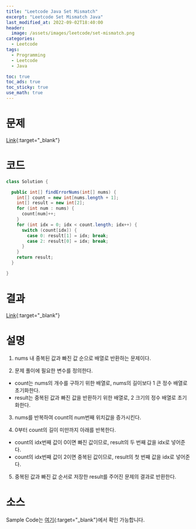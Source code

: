 ```yaml
---
title: "Leetcode Java Set Mismatch"
excerpt: "Leetcode Set Mismatch Java"
last_modified_at: 2022-09-02T18:40:00
header:
  image: /assets/images/leetcode/set-mismatch.png
categories:
  - Leetcode
tags:
  - Programming
  - Leetcode
  - Java

toc: true
toc_ads: true
toc_sticky: true
use_math: true
---
```

# 문제
[Link](https://leetcode.com/problems/set-mismatch/){:target="_blank"}

# 코드
```java
class Solution {

  public int[] findErrorNums(int[] nums) {
    int[] count = new int[nums.length + 1];
    int[] result = new int[2];
    for (int num : nums) {
      count[num]++;
    }
    for (int idx = 0; idx < count.length; idx++) {
      switch (count[idx]) {
        case 0: result[1] = idx; break;
        case 2: result[0] = idx; break;
      }
    }
    return result;
  }

}
```

# 결과
[Link](https://leetcode.com/submissions/detail/789524318/){:target="_blank"}

# 설명
1. nums 내 중복된 값과 빠진 값 순으로 배열로 반환하는 문제이다.

2. 문제 풀이에 필요한 변수를 정의한다.
- count는 nums의 개수를 구하기 위한 배열로, nums의 길이보다 1 큰 정수 배열로 초기화한다.
- result는 중복된 값과 빠진 값을 반환하기 위한 배열로, 2 크기의 정수 배열로 초기화한다.

3. nums를 반복하여 count의 num번째 위치값을 증가시킨다.

4. 0부터 count의 길이 미만까지 아래를 반복한다.
- count의 idx번째 값이 0이면 빠진 값이므로, result의 두 번째 값을 idx로 넣어준다.
- count의 idx번째 값이 2이면 중복된 값이므로, result의 첫 번째 값을 idx로 넣어준다.

5. 중복된 값과 빠진 값 순서로 저장한 result를 주어진 문제의 결과로 반환한다.

# 소스
Sample Code는 [여기](https://github.com/GracefulSoul/leetcode/blob/master/src/main/java/gracefulsoul/problems/SetMismatch.java){:target="_blank"}에서 확인 가능합니다.